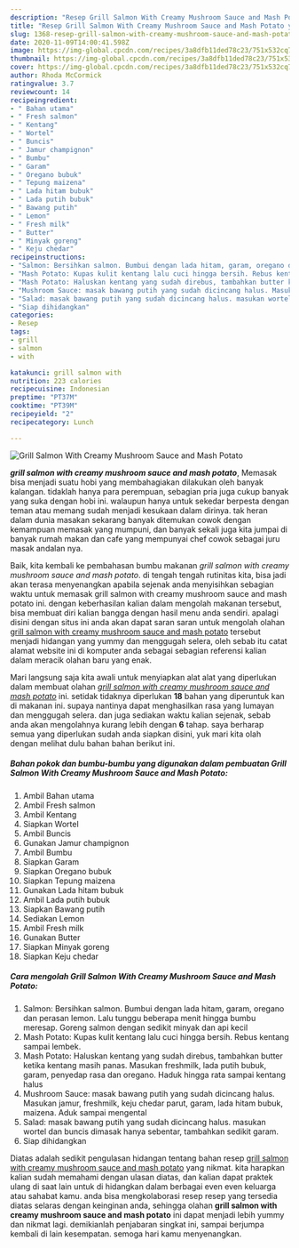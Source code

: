```yaml
---
description: "Resep Grill Salmon With Creamy Mushroom Sauce and Mash Potato yang Sempurna"
title: "Resep Grill Salmon With Creamy Mushroom Sauce and Mash Potato yang Sempurna"
slug: 1368-resep-grill-salmon-with-creamy-mushroom-sauce-and-mash-potato-yang-sempurna
date: 2020-11-09T14:00:41.598Z
image: https://img-global.cpcdn.com/recipes/3a8dfb11ded78c23/751x532cq70/grill-salmon-with-creamy-mushroom-sauce-and-mash-potato-foto-resep-utama.jpg
thumbnail: https://img-global.cpcdn.com/recipes/3a8dfb11ded78c23/751x532cq70/grill-salmon-with-creamy-mushroom-sauce-and-mash-potato-foto-resep-utama.jpg
cover: https://img-global.cpcdn.com/recipes/3a8dfb11ded78c23/751x532cq70/grill-salmon-with-creamy-mushroom-sauce-and-mash-potato-foto-resep-utama.jpg
author: Rhoda McCormick
ratingvalue: 3.7
reviewcount: 14
recipeingredient:
- " Bahan utama"
- " Fresh salmon"
- " Kentang"
- " Wortel"
- " Buncis"
- " Jamur champignon"
- " Bumbu"
- " Garam"
- " Oregano bubuk"
- " Tepung maizena"
- " Lada hitam bubuk"
- " Lada putih bubuk"
- " Bawang putih"
- " Lemon"
- " Fresh milk"
- " Butter"
- " Minyak goreng"
- " Keju chedar"
recipeinstructions:
- "Salmon: Bersihkan salmon. Bumbui dengan lada hitam, garam, oregano dan perasan lemon. Lalu tunggu beberapa menit hingga bumbu meresap. Goreng salmon dengan sedikit minyak dan api kecil"
- "Mash Potato: Kupas kulit kentang lalu cuci hingga bersih. Rebus kentang sampai lembek."
- "Mash Potato: Haluskan kentang yang sudah direbus, tambahkan butter ketika kentang masih panas. Masukan freshmilk, lada putih bubuk, garam, penyedap rasa dan oregano. Haduk hingga rata sampai kentang halus"
- "Mushroom Sauce: masak bawang putih yang sudah dicincang halus. Masukan jamur, freshmilk, keju chedar parut, garam, lada hitam bubuk, maizena. Aduk sampai mengental"
- "Salad: masak bawang putih yang sudah dicincang halus. masukan wortel dan buncis dimasak hanya sebentar, tambahkan sedikit garam."
- "Siap dihidangkan"
categories:
- Resep
tags:
- grill
- salmon
- with

katakunci: grill salmon with 
nutrition: 223 calories
recipecuisine: Indonesian
preptime: "PT37M"
cooktime: "PT39M"
recipeyield: "2"
recipecategory: Lunch

---
```



![Grill Salmon With Creamy Mushroom Sauce and Mash Potato](https://img-global.cpcdn.com/recipes/3a8dfb11ded78c23/751x532cq70/grill-salmon-with-creamy-mushroom-sauce-and-mash-potato-foto-resep-utama.jpg)

<b><i>grill salmon with creamy mushroom sauce and mash potato</i></b>, Memasak bisa menjadi suatu hobi yang membahagiakan dilakukan oleh banyak kalangan. tidaklah hanya para perempuan, sebagian pria juga cukup banyak yang suka dengan hobi ini. walaupun hanya untuk sekedar berpesta dengan teman atau memang sudah menjadi kesukaan dalam dirinya. tak heran dalam dunia masakan sekarang banyak ditemukan cowok dengan kemampuan memasak yang mumpuni, dan banyak sekali juga kita jumpai di banyak rumah makan dan cafe yang mempunyai chef cowok sebagai juru masak andalan nya.



Baik, kita kembali ke pembahasan bumbu makanan <i>grill salmon with creamy mushroom sauce and mash potato</i>. di tengah tengah rutinitas kita, bisa jadi akan terasa menyenangkan apabila sejenak anda menyisihkan sebagian waktu untuk memasak grill salmon with creamy mushroom sauce and mash potato ini. dengan keberhasilan kalian dalam mengolah makanan tersebut, bisa membuat diri kalian bangga dengan hasil menu anda sendiri. apalagi disini dengan situs ini anda akan dapat saran saran untuk mengolah olahan <u>grill salmon with creamy mushroom sauce and mash potato</u> tersebut menjadi hidangan yang yummy dan menggugah selera, oleh sebab itu catat alamat website ini di komputer anda sebagai sebagian referensi kalian dalam meracik olahan baru yang enak.


Mari langsung saja kita awali untuk menyiapkan alat alat yang diperlukan dalam membuat olahan <u><i>grill salmon with creamy mushroom sauce and mash potato</i></u> ini. setidak tidaknya diperlukan <b>18</b> bahan yang diperuntuk kan di makanan ini. supaya nantinya dapat menghasilkan rasa yang lumayan dan menggugah selera. dan juga sediakan waktu kalian sejenak, sebab anda akan mengolahnya kurang lebih dengan <b>6</b> tahap. saya berharap semua yang diperlukan sudah anda siapkan disini, yuk mari kita olah dengan melihat dulu bahan bahan berikut ini.

<!--inarticleads1-->

##### Bahan pokok dan bumbu-bumbu yang digunakan dalam pembuatan Grill Salmon With Creamy Mushroom Sauce and Mash Potato:

1. Ambil  Bahan utama
1. Ambil  Fresh salmon
1. Ambil  Kentang
1. Siapkan  Wortel
1. Ambil  Buncis
1. Gunakan  Jamur champignon
1. Ambil  Bumbu
1. Siapkan  Garam
1. Siapkan  Oregano bubuk
1. Siapkan  Tepung maizena
1. Gunakan  Lada hitam bubuk
1. Ambil  Lada putih bubuk
1. Siapkan  Bawang putih
1. Sediakan  Lemon
1. Ambil  Fresh milk
1. Gunakan  Butter
1. Siapkan  Minyak goreng
1. Siapkan  Keju chedar




<!--inarticleads2-->

##### Cara mengolah Grill Salmon With Creamy Mushroom Sauce and Mash Potato:

1. Salmon: Bersihkan salmon. Bumbui dengan lada hitam, garam, oregano dan perasan lemon. Lalu tunggu beberapa menit hingga bumbu meresap. Goreng salmon dengan sedikit minyak dan api kecil
1. Mash Potato: Kupas kulit kentang lalu cuci hingga bersih. Rebus kentang sampai lembek.
1. Mash Potato: Haluskan kentang yang sudah direbus, tambahkan butter ketika kentang masih panas. Masukan freshmilk, lada putih bubuk, garam, penyedap rasa dan oregano. Haduk hingga rata sampai kentang halus
1. Mushroom Sauce: masak bawang putih yang sudah dicincang halus. Masukan jamur, freshmilk, keju chedar parut, garam, lada hitam bubuk, maizena. Aduk sampai mengental
1. Salad: masak bawang putih yang sudah dicincang halus. masukan wortel dan buncis dimasak hanya sebentar, tambahkan sedikit garam.
1. Siap dihidangkan




Diatas adalah sedikit pengulasan hidangan tentang bahan resep <u>grill salmon with creamy mushroom sauce and mash potato</u> yang nikmat. kita harapkan kalian sudah memahami dengan ulasan diatas, dan kalian dapat praktek ulang di saat lain untuk di hidangkan dalam berbagai even even keluarga atau sahabat kamu. anda bisa mengkolaborasi resep resep yang tersedia diatas selaras dengan keinginan anda, sehingga olahan <b>grill salmon with creamy mushroom sauce and mash potato</b> ini dapat menjadi lebih yummy dan nikmat lagi. demikianlah penjabaran singkat ini, sampai berjumpa kembali di lain kesempatan. semoga hari kamu menyenangkan.

